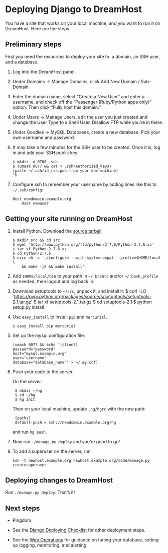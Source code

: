 # Deploying Django to DreamHost

You have a site that works on your local machine, and you want to run it on
DreamHost. Here are the steps.

## Preliminary steps

First you need the resources to deploy your site to: a domain, an SSH user,
and a database.

 1. Log into the DreamHost panel.

 2. Under Domains → Manage Domains, click Add New Domain / Sub-Domain

 3. Enter the domain name, select “Create a New User” and enter a username,
    and check off the “Passenger (Ruby/Python apps only)” option. Then
    click “Fully host this domain.”

 4. Under Users → Manage Users, edit the user you just created and change
    the User Type to a Shell User. Disallow FTP while you’re in there.

 5. Under Goodies → MySQL Databases, create a new database. Pick your own
    username and password.

 6. It may take a few minutes for the SSH user to be created. Once it is,
    log in and add your SSH public key:

        $ mkdir -m 0700 .ssh
        $ (umask 0077 && cat > .ssh/authorized_keys)
        [paste ~/.ssh/id_rsa.pub from your dev machine]
        ^D

 7. Configure ssh to remember your username by adding lines like this to
    `~/.ssh/config`:

        Host newdomain.example.org
            User newuser

## Getting your site running on DreamHost

 1. Install Python. Download the [source tarball][python27]

        $ mkdir src && cd src
        $ wget 'http://www.python.org/ftp/python/2.7.6/Python-2.7.6.xz'
        $ tar xf Python-2.7.6.xz
        $ cd Python-2.7.6
        $ nice sh -c './configure --with-system-expat --prefix=$HOME/local \
            && make -j2 && make install'

 2. Add `$HOME/local/bin` to your path in `~/.bashrc` and/or
    `~/.bash_profile` as needed, then logout and log back in.

 3. Download setuptools to `~/src`, unpack it, and install it:
        $ curl -LO 'https://pypi.python.org/packages/source/s/setuptools/setuptools-2.1.tar.gz'
        $ tar xf setuptools-2.1.tar.gz
        $ cd setuptools-2.1
        $ python setup.py install

 4. Use `easy_install` to install `pip` and `mercurial`.

        $ easy_install pip mercurial

 5. Set up the mysql configuration file:

        (umask 0077 && echo '[client]
        password="password"
        host="mysql.example.org"
        user="username"
        database="database_name"' > ~/.my.cnf)

 6. Push your code to the server.

    On the server:

         $ mkdir ~/hg
         $ cd ~/hg
         $ hg init

    Then on your local machine, update `.hg/hgrc` with the new path:

         [paths]
         default-push = ssh://newdomain.example.org/hg

    and run `hg push`.

 7. Now run `./manage.py deploy` and you’re good to go!

 8. To add a superuser on the server, run

        ssh -t newhost.example.org newhost.example.org/code/manage.py createsuperuser

[python27]: http://www.python.org/ftp/python/2.7.6/Python-2.7.6.xz
[pip]: https://pypi.python.org/packages/source/p/pip/pip-1.5.1.tar.gz

## Deploying changes to DreamHost

Run `./manage.py deploy`. That’s it!

## Next steps

  - Pingdom

  - See the [Django Deploying Checklist][deployment-checklist] for other
    deployment steps.

  - See the [Web Operations][] for guidance on tuning your database,
    setting up logging, monitoring, and alerting.

[Web Operations]: http://www.amazon.ca/dp/1449377440
[deployment-checklist]: https://docs.djangoproject.com/en/1.6/howto/deployment/checklist/
